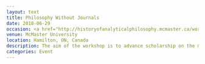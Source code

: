 ```yaml
---
layout: text
title: Philosophy Without Journals
date: 2018-06-29
occasion: <a href="http://historyofanalyticalphilosophy.mcmaster.ca/workshops-2/workshops/" target="_blank">Historiography, Methodology, Metaphilosophy and the Canon</a>
venue: McMaster University
location: Hamilton, ON, Canada
description: The aim of the workshop is to advance scholarship on the methodology of historiography in philosophy, a topic that has been vastly neglected.
categories: Event
---
```





